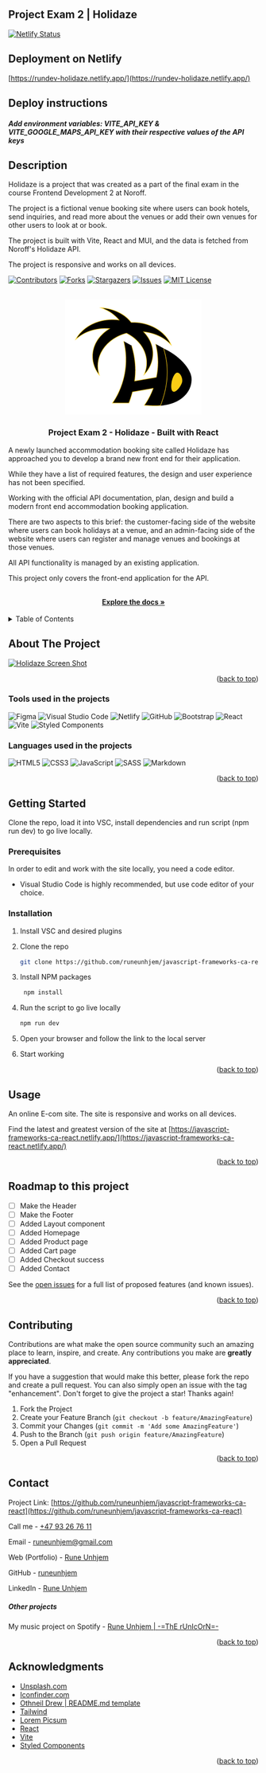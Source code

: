 ## Project Exam 2 | Holidaze

[![Netlify Status](https://api.netlify.com/api/v1/badges/735d7f81-7243-4854-8ea3-30d4db3d3822/deploy-status)](https://app.netlify.com/sites/rundev-holidaze/deploys)

## Deployment on Netlify

[https://rundev-holidaze.netlify.app/](https://rundev-holidaze.netlify.app/)

## Deploy instructions

##### Add environment variables: VITE_API_KEY & VITE_GOOGLE_MAPS_API_KEY with their respective values of the API keys

## Description

Holidaze is a project that was created as a part of the final exam in the course Frontend Development 2 at Noroff.

The project is a fictional venue booking site where users can book hotels, send inquiries, and read more about the venues or add their own venues for other users to look at or book.

The project is built with Vite, React and MUI, and the data is fetched from Noroff's Holidaze API.

The project is responsive and works on all devices.

<a name="readme-top"></a>

[![Contributors][contributors-shield]][contributors-url]
[![Forks][forks-shield]][forks-url]
[![Stargazers][stars-shield]][stars-url]
[![Issues][issues-shield]][issues-url]
[![MIT License][license-shield]][license-url]

<!-- PROJECT LOGO -->
<br />
<div align="center">
  <a href="https://github.com/runeunhjem/holidaze">
    <img src="./src/assets/logo/holidaze.png" alt="Holidaze Logo">
  </a>

  <h3 align="center">Project Exam 2 - Holidaze - Built with React</h3>

  <p align="left">
    A newly launched accommodation booking site called Holidaze has approached you to develop a brand new front end for their application.
  </p>

  <p align="left">
    While they have a list of required features, the design and user experience has not been specified.
  </p>

  <p align="left">
    Working with the official API documentation, plan, design and build a modern front end accommodation booking application.
  </p>

  <p align="left">
    There are two aspects to this brief: the customer-facing side of the website where users can book holidays at a venue,
    and an admin-facing side of the website where users can register and manage venues and bookings at those venues.
  </p>

  <p align="left">
    All API functionality is managed by an existing application.
  </p>
  <p align="left">
    This project only covers the front-end application for the API.
  </p>



<br />
<a href="https://github.com/runeunhjem/javascript-frameworks-ca-react"><strong>Explore the docs »</strong></a>
<br />
<br />

</div>

<!-- TABLE OF CONTENTS -->
<details>
  <summary>Table of Contents</summary>
  <ol>
    <li>
      <a href="#about-the-project">Screenshot of the Project</a>
      <ul>
        <li><a href="#built-with">Tools used on the projects</a></li>
      </ul>
    </li>
    <li>
      <a href="#getting-started">Getting Started</a>
      <ul>
        <li><a href="#prerequisites">Prerequisites</a></li>
        <li><a href="#installation">Installation</a></li>
      </ul>
    </li>
    <li><a href="#usage">Usage</a></li>
    <li><a href="#roadmap">Roadmap</a></li>
    <li><a href="#contributing">Contributing</a></li>
    <li><a href="#license">License</a></li>
    <li><a href="#contact">Contact</a></li>
    <li><a href="#acknowledgments">Acknowledgments</a></li>
  </ol>
</details>

<!-- ABOUT THE PROJECT -->

## About The Project

[![Holidaze Screen Shot][product-screenshot]](./src/assets/images/holidaze-home.jpg)

<p align="right">(<a href="#readme-top">back to top</a>)</p>

### Tools used in the projects

![Figma](https://img.shields.io/badge/figma-%23F24E1E.svg?style=for-the-badge&logo=figma&logoColor=white) ![Visual Studio Code](https://img.shields.io/badge/Visual%20Studio%20Code-0078d7.svg?style=for-the-badge&logo=visual-studio-code&logoColor=white) ![Netlify](https://img.shields.io/badge/netlify-%23000000.svg?style=for-the-badge&logo=netlify&logoColor=#00C7B7) ![GitHub](https://img.shields.io/badge/github-%23121011.svg?style=for-the-badge&logo=github&logoColor=white) ![Bootstrap](https://img.shields.io/badge/bootstrap-%23F24E1E.svg?style=for-the-badge&logo=bootstrap&logoColor=white) ![React](https://img.shields.io/badge/react-%2320232a.svg?style=for-the-badge&logo=react&logoColor=%2361DAFB) ![Vite](https://img.shields.io/badge/vite-%23007ACC.svg?style=for-the-badge&logo=vite&logoColor=white) ![Styled Components](https://img.shields.io/badge/styled--components-%23DB7093.svg?style=for-the-badge&logo=styled-components&logoColor=white)

### Languages used in the projects

![HTML5](https://img.shields.io/badge/html5-%23E34F26.svg?style=for-the-badge&logo=html5&logoColor=white) ![CSS3](https://img.shields.io/badge/css3-%231572B6.svg?style=for-the-badge&logo=css3&logoColor=white) ![JavaScript](https://img.shields.io/badge/javascript-%23323330.svg?style=for-the-badge&logo=javascript&logoColor=%23F7DF1E) ![SASS](https://img.shields.io/badge/SASS-hotpink.svg?style=for-the-badge&logo=SASS&logoColor=white) ![Markdown](https://img.shields.io/badge/markdown-%23000000.svg?style=for-the-badge&logo=markdown&logoColor=white)

<p align="right">(<a href="#readme-top">back to top</a>)</p>

<!-- GETTING STARTED -->

## Getting Started

Clone the repo, load it into VSC, install dependencies and run script (npm run dev) to go live locally.

### Prerequisites

In order to edit and work with the site locally, you need a code editor.

- Visual Studio Code is highly recommended, but use code editor of your choice.

### Installation

1. Install VSC and desired plugins
2. Clone the repo
   ```sh
   git clone https://github.com/runeunhjem/javascript-frameworks-ca-react.git
   ```
3. Install NPM packages
   ```sh
    npm install
   ```
4. Run the script to go live locally
   ```sh
   npm run dev
   ```
5. Open your browser and follow the link to the local server

6. Start working

<p align="right">(<a href="#readme-top">back to top</a>)</p>

<!-- USAGE EXAMPLES -->

## Usage

An online E-com site. The site is responsive and works on all devices.

Find the latest and greatest version of the site at [https://javascript-frameworks-ca-react.netlify.app/](https://javascript-frameworks-ca-react.netlify.app/)

<p align="right">(<a href="#readme-top">back to top</a>)</p>

<!-- ROADMAP -->

## Roadmap to this project

- [ ] Make the Header
- [ ] Make the Footer
- [ ] Added Layout component
- [ ] Added Homepage
- [ ] Added Product page
- [ ] Added Cart page
- [ ] Added Checkout success
- [ ] Added Contact

See the [open issues](https://github.com/runeunhjem/javascript-frameworks-ca-react/issues) for a full list of proposed features (and known issues).

<p align="right">(<a href="#readme-top">back to top</a>)</p>

<!-- CONTRIBUTING -->

## Contributing

Contributions are what make the open source community such an amazing place to learn, inspire, and create. Any contributions you make are **greatly appreciated**.

If you have a suggestion that would make this better, please fork the repo and create a pull request. You can also simply open an issue with the tag "enhancement".
Don't forget to give the project a star! Thanks again!

1. Fork the Project
2. Create your Feature Branch (`git checkout -b feature/AmazingFeature`)
3. Commit your Changes (`git commit -m 'Add some AmazingFeature'`)
4. Push to the Branch (`git push origin feature/AmazingFeature`)
5. Open a Pull Request

<p align="right">(<a href="#readme-top">back to top</a>)</p>

<!-- CONTACT -->

## Contact

Project Link: [https://github.com/runeunhjem/javascript-frameworks-ca-react](https://github.com/runeunhjem/javascript-frameworks-ca-react)

Call me - [+47 93 26 76 11](tel:+4793267611)

Email - [runeunhjem@gmail.com](mailto:runeunhjem@gmail.com)

Web (Portfolio) - [Rune Unhjem](https://runeunhjem.com)

GitHub - [runeunhjem](https://github.com/runeunhjem)

LinkedIn - [Rune Unhjem](https://www.linkedin.com/in/runeunhjem/)

##### Other projects

My music project on Spotify - [Rune Unhjem | -=ThE rUnIcOrN=-](https://open.spotify.com/user/1116127880?si=8e9e9e8f3b5c4e9d)

<p align="right">(<a href="#readme-top">back to top</a>)</p>

<!-- ACKNOWLEDGMENTS -->

## Acknowledgments

- [Unsplash.com](https://unsplash.com/)
- [Iconfinder.com](https://www.iconfinder.com/)
- [Othneil Drew | README.md template](https://github.com/othneildrew/)
- [Tailwind](https://tailwindcss.com/)
- [Lorem Picsum](https://picsum.photos/)
- [React](https://react.dev/)
- [Vite](https://vitejs.dev/)
- [Styled Components](https://styled-components.com/)

<p align="right">(<a href="#readme-top">back to top</a>)</p>

<!-- MARKDOWN LINKS & IMAGES -->
<!-- https://www.markdownguide.org/basic-syntax/#reference-style-links -->

[contributors-shield]: https://img.shields.io/github/contributors/runeunhjem/javascript-frameworks-ca-react.svg?style=for-the-badge
[contributors-url]: https://github.com/runeunhjem/javascript-frameworks-ca-react/graphs/contributors
[forks-shield]: https://img.shields.io/github/forks/runeunhjem/javascript-frameworks-ca-react.svg?style=for-the-badge
[forks-url]: https://github.com/runeunhjem/javascript-frameworks-ca-react/network/members
[stars-shield]: https://img.shields.io/github/stars/runeunhjem/javascript-frameworks-ca-react.svg?style=for-the-badge
[stars-url]: https://github.com/runeunhjem/javascript-frameworks-ca-react/stargazers
[issues-shield]: https://img.shields.io/github/issues/runeunhjem/javascript-frameworks-ca-react.svg?style=for-the-badge
[issues-url]: https://github.com/runeunhjem/javascript-frameworks-ca-react/issues
[license-shield]: https://img.shields.io/github/license/runeunhjem/javascript-frameworks-ca-react.svg?style=for-the-badge
[license-url]: https://github.com/runeunhjem/javascript-frameworks-ca-react/blob/master/LICENSE.txt
[linkedin-shield]: https://img.shields.io/badge/-LinkedIn-black.svg?style=for-the-badge&logo=linkedin&colorB=555
[linkedin-url]: https://linkedin.com/in/runeunhjem
[product-screenshot]: ./public/javascript-frameworks-ca-react.png
